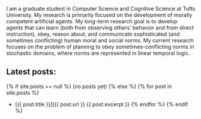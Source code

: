 I am a graduate student in Computer Science and Cognitive Science at Tufts University.  My research is primarily focused on the development of morally competent artificial agents.  My long-term research goal is to develop agents that can learn (both from observing others’ behavior and from direct instruction), obey, reason about, and communicate sophisticated (and sometimes conflicting) human moral and social norms.  My current research focuses on the problem of planning to obey sometimes-conflicting norms in stochastic domains, where norms are represented in linear temporal logic.

## Latest posts:

{% if site.posts == null %}
(no posts yet)
{% else %}
{% for post in site.posts %}
- [{{ post.title }}]({{ post.url }}
  {{ post.excerpt }}
{% endfor %}
{% endif %}
